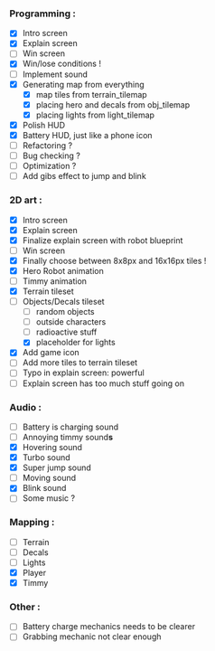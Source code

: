 ### Programming :
- [x] Intro screen
- [x] Explain screen
- [ ] Win screen
- [x] Win/lose conditions !
- [ ] Implement sound
- [x] Generating map from everything
	- [x] map tiles from terrain_tilemap
	- [x] placing hero and decals from obj_tilemap
	- [x] placing lights from light_tilemap
- [x] Polish HUD
- [x] Battery HUD, just like a phone icon
- [ ] Refactoring ?
- [ ] Bug checking ?
- [ ] Optimization ?
- [ ] Add gibs effect to jump and blink
		
### 2D art :
- [x] Intro screen
- [x] Explain screen
- [x] Finalize explain screen with robot blueprint
- [ ] Win screen
- [x] Finally choose between 8x8px and 16x16px tiles !
- [x] Hero Robot animation
- [ ] Timmy animation
- [x] Terrain tileset
- [ ] Objects/Decals tileset
	- [ ] random objects
	- [ ] outside characters
	- [ ] radioactive stuff
	- [x] placeholder for lights
- [x] Add game icon
- [ ] Add more tiles to terrain tileset
- [ ] Typo in explain screen: powerful
- [ ] Explain screen has too much stuff going on
	
### Audio :
- [ ] Battery is charging sound
- [ ] Annoying timmy sound**s**
- [x] Hovering sound
- [x] Turbo sound
- [x] Super jump sound
- [ ] Moving sound
- [x] Blink sound
- [ ] Some music ?
	
### Mapping :
- [ ] Terrain
- [ ] Decals
- [ ] Lights
- [x] Player
- [x] Timmy

### Other :

- [ ] Battery charge mechanics needs to be clearer
- [ ] Grabbing mechanic not clear enough